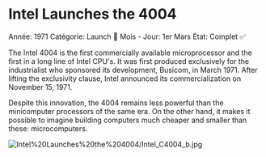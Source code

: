 # Intel Launches the 4004

Année: 1971
Catégorie: Launch 🚀
Mois - Jour: 1er Mars
État: Complet ✅

The Intel 4004 is the first commercially available microprocessor and the first in a long line of Intel CPU's. It was first produced exclusively for the industrialist who sponsored its development, Busicom, in March 1971. After lifting the exclusivity clause, Intel announced its commercialization on November 15, 1971.

Despite this innovation, the 4004 remains less powerful than the minicomputer processors of the same era. On the other hand, it makes it possible to imagine building computers much cheaper and smaller than these: microcomputers.

![Intel%20Launches%20the%204004/Intel_C4004_b.jpg](Intel%20Launches%20the%204004/Intel_C4004_b.jpg)